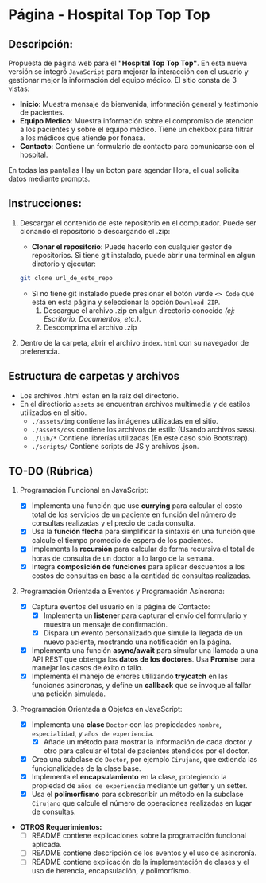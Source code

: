 # Página - Hospital Top Top Top

## Descripción:

Propuesta de página web para el **"Hospital Top Top Top"**. En esta nueva versión se integró `JavaScript` para mejorar la interacción con el usuario y gestionar mejor la información del equipo médico. El sitio consta de 3 vistas:

- **Inicio**: Muestra mensaje de bienvenida, información general y testimonio de pacientes.
- **Equipo Medico**: Muestra información sobre el compromiso de atencion a los pacientes y sobre el equipo médico. Tiene un chekbox para filtrar a los médicos que atiende por fonasa.
- **Contacto**: Contiene un formulario de contacto para comunicarse con el hospital.

En todas las pantallas Hay un boton para agendar Hora, el cual solicita datos mediante prompts.

## Instrucciones:

1. Descargar el contenido de este repositorio en el computador. Puede ser clonando el repositorio o descargando el .zip:

   - **Clonar el repositorio**: Puede hacerlo con cualquier gestor de repositorios. Si tiene git instalado, puede abrir una terminal en algun diretorio y ejecutar:

   ```bash
   git clone url_de_este_repo
   ```

   - Si no tiene git instalado puede presionar el botón verde `<> Code` que está en esta página y seleccionar la opción `Download ZIP`.
     1. Descargue el archivo .zip en algun directorio conocido _(ej: Escritorio, Documentos, etc.)_.
     2. Descomprima el archivo .zip

2. Dentro de la carpeta, abrir el archivo `index.html` con su navegador de preferencia.

## Estructura de carpetas y archivos

- Los archivos .html estan en la raíz del directorio.
- En el directiorio `assets` se encuentran archivos multimedia y de estilos utilizados en el sitio.
  - `./assets/img` contiene las imágenes utilizadas en el sitio.
  - `./assets/css` contiene los archivos de estilo (Usando archivos sass).
  - `./lib/*` Contiene librerías utilizadas (En este caso solo Bootstrap).
  - `./scripts/` Contiene scripts de JS y archivos .json.

## TO-DO (Rúbrica)

1. Programación Funcional en JavaScript:

   - [x] Implementa una función que use **currying** para calcular el costo total de los servicios de un paciente en función del número de consultas realizadas y el precio de cada consulta.
   - [x] Usa la **función flecha** para simplificar la sintaxis en una función que calcule el tiempo promedio de espera de los pacientes.
   - [x] Implementa la **recursión** para calcular de forma recursiva el total de horas de consulta de un doctor a lo largo de la semana.
   - [x] Integra **composición de funciones** para aplicar descuentos a los costos de consultas en base a la cantidad de consultas realizadas.

2. Programación Orientada a Eventos y Programación Asíncrona:

   - [x] Captura eventos del usuario en la página de Contacto:
     - [x] Implementa un **listener** para capturar el envío del formulario y muestra un mensaje de confirmación.
     - [x] Dispara un evento personalizado que simule la llegada de un nuevo paciente, mostrando una notificación en la página.
   - [x] Implementa una función **async/await** para simular una llamada a una API REST que obtenga los **datos de los doctores**. Usa **Promise** para manejar los casos de éxito o fallo.
   - [x] Implementa el manejo de errores utilizando **try/catch** en las funciones asíncronas, y define un **callback** que se invoque al fallar una petición simulada.

3. Programación Orientada a Objetos en JavaScript:
   - [x] Implementa una **clase** `Doctor` con las propiedades `nombre`, `especialidad`, y `años de experiencia`.
     - [x] Añade un método para mostrar la información de cada doctor y otro para calcular el total de pacientes atendidos por el doctor.
   - [x] Crea una subclase de `Doctor`, por ejemplo `Cirujano`, que extienda las funcionalidades de la clase base.
   - [x] Implementa el **encapsulamiento** en la clase, protegiendo la propiedad de `años de experiencia` mediante un getter y un setter.
   - [x] Usa el **polimorfismo** para sobrescribir un método en la subclase `Cirujano` que calcule el número de operaciones realizadas en lugar de consultas.

- **OTROS Requerimientos:**
  - [ ] README contiene explicaciones sobre la programación funcional aplicada.
  - [ ] README contiene descripción de los eventos y el uso de asincronía.
  - [ ] README contiene explicación de la implementación de clases y el uso de herencia, encapsulación, y polimorfismo.

